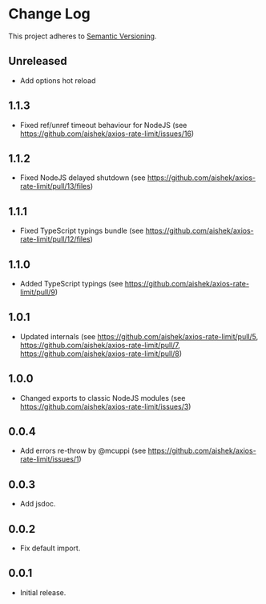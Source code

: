 # Change Log
This project adheres to [Semantic Versioning](http://semver.org/).

## Unreleased
* Add options hot reload

## 1.1.3
* Fixed ref/unref timeout behaviour for NodeJS (see https://github.com/aishek/axios-rate-limit/issues/16)

## 1.1.2
* Fixed NodeJS delayed shutdown (see https://github.com/aishek/axios-rate-limit/pull/13/files)

## 1.1.1
* Fixed TypeScript typings bundle (see https://github.com/aishek/axios-rate-limit/pull/12/files)

## 1.1.0
* Added TypeScript typings (see https://github.com/aishek/axios-rate-limit/pull/9)

## 1.0.1
* Updated internals (see https://github.com/aishek/axios-rate-limit/pull/5, https://github.com/aishek/axios-rate-limit/pull/7, https://github.com/aishek/axios-rate-limit/pull/8)

## 1.0.0
* Changed exports to classic NodeJS modules (see https://github.com/aishek/axios-rate-limit/issues/3)

## 0.0.4
* Add errors re-throw by @mcuppi (see https://github.com/aishek/axios-rate-limit/issues/1)

## 0.0.3
* Add jsdoc.

## 0.0.2
* Fix default import.

## 0.0.1
* Initial release.
